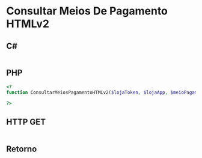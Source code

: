 Consultar Meios De Pagamento HTMLv2
===================================

C#
---

```C#

```

PHP
---

```PHP
<?
function ConsultarMeiosPagamentoHTMLv2($lojaToken, $lojaApp, $meioPagamento) {

?>

```

HTTP GET
--------

```

```

Retorno
-------

```

```